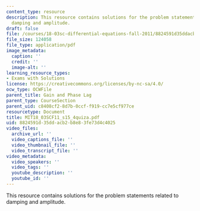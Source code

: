```yaml
---
content_type: resource
description: This resource contains solutions for the problem statements related to
  damping and amplitude.
draft: false
file: /courses/18-03sc-differential-equations-fall-2011/8824591d35ddacb2b8e83fe73d4c4025_MIT18_03SCF11_s15_4quiza.pdf
file_size: 124058
file_type: application/pdf
image_metadata:
  caption: ''
  credit: ''
  image-alt: ''
learning_resource_types:
- Exams with Solutions
license: https://creativecommons.org/licenses/by-nc-sa/4.0/
ocw_type: OCWFile
parent_title: Gain and Phase Lag
parent_type: CourseSection
parent_uid: c8408cf2-8d7b-0ccf-f919-cc7e5cf977ce
resourcetype: Document
title: MIT18_03SCF11_s15_4quiza.pdf
uid: 8824591d-35dd-acb2-b8e8-3fe73d4c4025
video_files:
  archive_url: ''
  video_captions_file: ''
  video_thumbnail_file: ''
  video_transcript_file: ''
video_metadata:
  video_speakers: ''
  video_tags: ''
  youtube_description: ''
  youtube_id: ''
---
```

This resource contains solutions for the problem statements related to damping and amplitude.